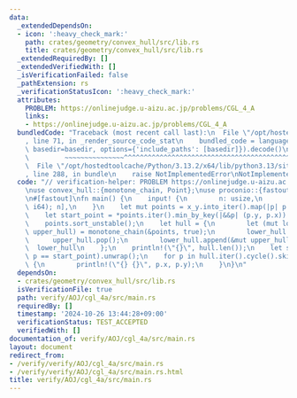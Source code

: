 ```yaml
---
data:
  _extendedDependsOn:
  - icon: ':heavy_check_mark:'
    path: crates/geometry/convex_hull/src/lib.rs
    title: crates/geometry/convex_hull/src/lib.rs
  _extendedRequiredBy: []
  _extendedVerifiedWith: []
  _isVerificationFailed: false
  _pathExtension: rs
  _verificationStatusIcon: ':heavy_check_mark:'
  attributes:
    PROBLEM: https://onlinejudge.u-aizu.ac.jp/problems/CGL_4_A
    links:
    - https://onlinejudge.u-aizu.ac.jp/problems/CGL_4_A
  bundledCode: "Traceback (most recent call last):\n  File \"/opt/hostedtoolcache/Python/3.13.2/x64/lib/python3.13/site-packages/onlinejudge_verify/documentation/build.py\"\
    , line 71, in _render_source_code_stat\n    bundled_code = language.bundle(stat.path,\
    \ basedir=basedir, options={'include_paths': [basedir]}).decode()\n          \
    \         ~~~~~~~~~~~~~~~^^^^^^^^^^^^^^^^^^^^^^^^^^^^^^^^^^^^^^^^^^^^^^^^^^^^^^^^^^^^^^^^^^\n\
    \  File \"/opt/hostedtoolcache/Python/3.13.2/x64/lib/python3.13/site-packages/onlinejudge_verify/languages/rust.py\"\
    , line 288, in bundle\n    raise NotImplementedError\nNotImplementedError\n"
  code: "// verification-helper: PROBLEM https://onlinejudge.u-aizu.ac.jp/problems/CGL_4_A\n\
    \nuse convex_hull::{monotone_chain, Point};\nuse proconio::{fastout, input};\n\
    \n#[fastout]\nfn main() {\n    input! {\n        n: usize,\n        x_y: [(i64,\
    \ i64); n],\n    }\n    let mut points = x_y.into_iter().map(|p| p.into()).collect::<Vec<Point>>();\n\
    \    let start_point = *points.iter().min_by_key(|&&p| (p.y, p.x)).unwrap();\n\
    \    points.sort_unstable();\n    let hull = {\n        let (mut lower_hull, mut\
    \ upper_hull) = monotone_chain(&points, true);\n        lower_hull.pop();\n  \
    \      upper_hull.pop();\n        lower_hull.append(&mut upper_hull);\n      \
    \  lower_hull\n    };\n    println!(\"{}\", hull.len());\n    let start_id = hull.iter().position(|&p|\
    \ p == start_point).unwrap();\n    for p in hull.iter().cycle().skip(start_id).take(hull.len())\
    \ {\n        println!(\"{} {}\", p.x, p.y);\n    }\n}\n"
  dependsOn:
  - crates/geometry/convex_hull/src/lib.rs
  isVerificationFile: true
  path: verify/AOJ/cgl_4a/src/main.rs
  requiredBy: []
  timestamp: '2024-10-26 13:44:28+09:00'
  verificationStatus: TEST_ACCEPTED
  verifiedWith: []
documentation_of: verify/AOJ/cgl_4a/src/main.rs
layout: document
redirect_from:
- /verify/verify/AOJ/cgl_4a/src/main.rs
- /verify/verify/AOJ/cgl_4a/src/main.rs.html
title: verify/AOJ/cgl_4a/src/main.rs
---
```

